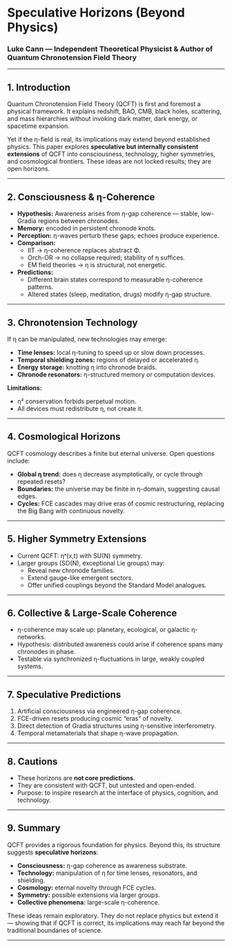 # Speculative Horizons (Beyond Physics)  

### Luke Cann — Independent Theoretical Physicist & Author of Quantum Chronotension Field Theory  

---

## 1. Introduction  

Quantum Chronotension Field Theory (QCFT) is first and foremost a physical framework. It explains redshift, BAO, CMB, black holes, scattering, and mass hierarchies without invoking dark matter, dark energy, or spacetime expansion.  

Yet if the η-field is real, its implications may extend beyond established physics. This paper explores **speculative but internally consistent extensions** of QCFT into consciousness, technology, higher symmetries, and cosmological frontiers. These ideas are not locked results; they are open horizons.  

---

## 2. Consciousness & η-Coherence  

- **Hypothesis:** Awareness arises from η-gap coherence — stable, low-Gradia regions between chronodes.  
- **Memory:** encoded in persistent chronode knots.  
- **Perception:** η-waves perturb these gaps; echoes produce experience.  
- **Comparison:**  
  - IIT → η-coherence replaces abstract Φ.  
  - Orch-OR → no collapse required; stability of η suffices.  
  - EM field theories → η is structural, not energetic.  
- **Predictions:**  
  - Different brain states correspond to measurable η-coherence patterns.  
  - Altered states (sleep, meditation, drugs) modify η-gap structure.  

---

## 3. Chronotension Technology  

If η can be manipulated, new technologies may emerge:  

- **Time lenses:** local η-tuning to speed up or slow down processes.  
- **Temporal shielding zones:** regions of delayed or accelerated η.  
- **Energy storage:** knotting η into chronode braids.  
- **Chronode resonators:** η-structured memory or computation devices.  

**Limitations:**  
- η² conservation forbids perpetual motion.  
- All devices must redistribute η, not create it.  

---

## 4. Cosmological Horizons  

QCFT cosmology describes a finite but eternal universe. Open questions include:  

- **Global η trend:** does η decrease asymptotically, or cycle through repeated resets?  
- **Boundaries:** the universe may be finite in η-domain, suggesting causal edges.  
- **Cycles:** FCE cascades may drive eras of cosmic restructuring, replacing the Big Bang with continuous novelty.  

---

## 5. Higher Symmetry Extensions  

- Current QCFT: ηᵃ(x,t) with SU(N) symmetry.  
- Larger groups (SO(N), exceptional Lie groups) may:  
  - Reveal new chronode families.  
  - Extend gauge-like emergent sectors.  
  - Offer unified couplings beyond the Standard Model analogues.  

---

## 6. Collective & Large-Scale Coherence  

- η-coherence may scale up: planetary, ecological, or galactic η-networks.  
- Hypothesis: distributed awareness could arise if coherence spans many chronodes in phase.  
- Testable via synchronized η-fluctuations in large, weakly coupled systems.  

---

## 7. Speculative Predictions  

1. Artificial consciousness via engineered η-gap coherence.  
2. FCE-driven resets producing cosmic “eras” of novelty.  
3. Direct detection of Gradia structures using η-sensitive interferometry.  
4. Temporal metamaterials that shape η-wave propagation.  

---

## 8. Cautions  

- These horizons are **not core predictions**.  
- They are consistent with QCFT, but untested and open-ended.  
- Purpose: to inspire research at the interface of physics, cognition, and technology.  

---

## 9. Summary  

QCFT provides a rigorous foundation for physics. Beyond this, its structure suggests **speculative horizons**:  

- **Consciousness:** η-gap coherence as awareness substrate.  
- **Technology:** manipulation of η for time lenses, resonators, and shielding.  
- **Cosmology:** eternal novelty through FCE cycles.  
- **Symmetry:** possible extensions via larger groups.  
- **Collective phenomena:** large-scale η-coherence.  

These ideas remain exploratory. They do not replace physics but extend it — showing that if QCFT is correct, its implications may reach far beyond the traditional boundaries of science.  

---
